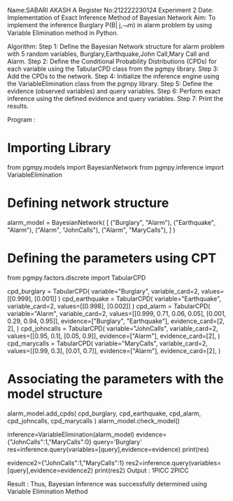 Name:SABARI AKASH A
Register No:212222230124
Experiment 2
Date:
Implementation of Exact Inference Method of Bayesian Network
Aim:
To implement the inference Burglary P(B| j,⥗m) in alarm problem by using Variable Elimination method in Python.

Algorithm:
Step 1: Define the Bayesian Network structure for alarm problem with 5 random variables, Burglary,Earthquake,John Call,Mary Call and Alarm.
Step 2: Define the Conditional Probability Distributions (CPDs) for each variable using the TabularCPD class from the pgmpy library.
Step 3: Add the CPDs to the network.
Step 4: Initialize the inference engine using the VariableElimination class from the pgmpy library.
Step 5: Define the evidence (observed variables) and query variables.
Step 6: Perform exact inference using the defined evidence and query variables.
Step 7: Print the results.

Program :
# Importing Library
from pgmpy.models import BayesianNetwork
from pgmpy.inference import VariableElimination
# Defining network structure

alarm_model = BayesianNetwork(
    [
        ("Burglary", "Alarm"),
        ("Earthquake", "Alarm"),
        ("Alarm", "JohnCalls"),
        ("Alarm", "MaryCalls"),
    ]
)

# Defining the parameters using CPT
from pgmpy.factors.discrete import TabularCPD

cpd_burglary = TabularCPD(
    variable="Burglary", variable_card=2, values=[[0.999], [0.001]]
)
cpd_earthquake = TabularCPD(
    variable="Earthquake", variable_card=2, values=[[0.998], [0.002]]
)
cpd_alarm = TabularCPD(
    variable="Alarm",
    variable_card=2,
    values=[[0.999, 0.71, 0.06, 0.05], [0.001, 0.29, 0.94, 0.95]],
    evidence=["Burglary", "Earthquake"],
    evidence_card=[2, 2],
)
cpd_johncalls = TabularCPD(
    variable="JohnCalls",
    variable_card=2,
    values=[[0.95, 0.1], [0.05, 0.9]],
    evidence=["Alarm"],
    evidence_card=[2],
)
cpd_marycalls = TabularCPD(
    variable="MaryCalls",
    variable_card=2,
    values=[[0.99, 0.3], [0.01, 0.7]],
    evidence=["Alarm"],
    evidence_card=[2],
)

# Associating the parameters with the model structure
alarm_model.add_cpds(
    cpd_burglary, cpd_earthquake, cpd_alarm, cpd_johncalls, cpd_marycalls
)
alarm_model.check_model()

inference=VariableElimination(alarm_model)
evidence={"JohnCalls":1,"MaryCalls":0}
query='Burglary'
res=inference.query(variables=[query],evidence=evidence)
print(res)

evidence2={"JohnCalls":1,"MaryCalls":1}
res2=inference.query(variables=[query],evidence=evidence2)
print(res2)
Output :
1PICC 2PICC

Result :
Thus, Bayesian Inference was successfully determined using Variable Elimination Method
